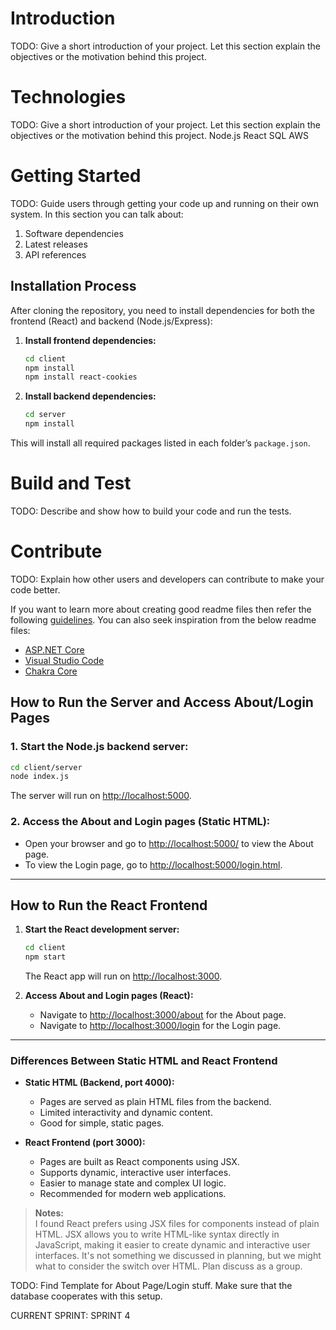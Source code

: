 # Introduction 
TODO: Give a short introduction of your project. Let this section explain the objectives or the motivation behind this project. 

# Technologies 
TODO: Give a short introduction of your project. Let this section explain the objectives or the motivation behind this project. 
Node.js
React
SQL
AWS

# Getting Started
TODO: Guide users through getting your code up and running on their own system. In this section you can talk about:
1.	Software dependencies
2.	Latest releases
3.	API references

## Installation Process

After cloning the repository, you need to install dependencies for both the frontend (React) and backend (Node.js/Express):

1. **Install frontend dependencies:**
   ```sh
   cd client
   npm install
   npm install react-cookies
   ```

2. **Install backend dependencies:**
   ```sh
   cd server
   npm install
   ```

This will install all required packages listed in each folder’s `package.json`.

# Build and Test
TODO: Describe and show how to build your code and run the tests. 

# Contribute
TODO: Explain how other users and developers can contribute to make your code better. 

If you want to learn more about creating good readme files then refer the following [guidelines](https://docs.microsoft.com/en-us/azure/devops/repos/git/create-a-readme?view=azure-devops). You can also seek inspiration from the below readme files:
- [ASP.NET Core](https://github.com/aspnet/Home)
- [Visual Studio Code](https://github.com/Microsoft/vscode)
- [Chakra Core](https://github.com/Microsoft/ChakraCore)

## How to Run the Server and Access About/Login Pages

### 1. Start the Node.js backend server:
```sh
cd client/server
node index.js
```
The server will run on [http://localhost:5000](http://localhost:5000).

### 2. Access the About and Login pages (Static HTML):
- Open your browser and go to [http://localhost:5000/](http://localhost:5000/) to view the About page.
- To view the Login page, go to [http://localhost:5000/login.html](http://localhost:5000/login.html).

---

## How to Run the React Frontend

1. **Start the React development server:**
   ```sh
   cd client
   npm start
   ```
   The React app will run on [http://localhost:3000](http://localhost:3000/).

2. **Access About and Login pages (React):**
   - Navigate to [http://localhost:3000/about](http://localhost:3000/about) for the About page.
   - Navigate to [http://localhost:3000/login](http://localhost:3000/login) for the Login page.

---

### Differences Between Static HTML and React Frontend

- **Static HTML (Backend, port 4000):**
  - Pages are served as plain HTML files from the backend.
  - Limited interactivity and dynamic content.
  - Good for simple, static pages.

- **React Frontend (port 3000):**
  - Pages are built as React components using JSX.
  - Supports dynamic, interactive user interfaces.
  - Easier to manage state and complex UI logic.
  - Recommended for modern web applications.

> **Notes:**  
> I found React prefers using JSX files for components instead of plain HTML. JSX allows you to write HTML-like syntax directly in JavaScript, making it easier to create dynamic and interactive user interfaces. It's not something we discussed in planning, but we might what to consider the switch over HTML. Plan discuss as a group. 

TODO: Find Template for About Page/Login stuff. 
Make sure that the database cooperates with this setup.  

CURRENT SPRINT: SPRINT 4

